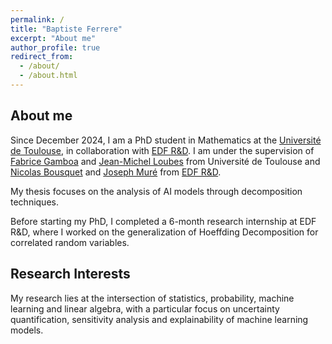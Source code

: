 ```yaml
---
permalink: /
title: "Baptiste Ferrere"
excerpt: "About me"
author_profile: true
redirect_from:
  - /about/
  - /about.html
---
```


## About me

Since December 2024, I am a PhD student in Mathematics at the [Université de Toulouse](https://www.univ-tlse3.fr/), in collaboration with [EDF R&D](https://www.edf.fr/groupe-edf/inventer-l-avenir-de-l-energie/r-d-un-savoir-faire-mondial). I am under the supervision of [Fabrice Gamboa](https://www.math.univ-toulouse.fr/~gamboa/) and [Jean-Michel Loubes](https://perso.math.univ-toulouse.fr/loubes/) from Université de Toulouse and [Nicolas Bousquet](https://perso.lpsm.paris/~bousquet/) and [Joseph Muré](https://josephmure.wordpress.com/) from [EDF R&D](https://www.edf.fr/groupe-edf/inventer-l-avenir-de-l-energie/r-d-un-savoir-faire-mondial).

My thesis focuses on the analysis of AI models through decomposition techniques.

Before starting my PhD, I completed a 6-month research internship at EDF R&D, where I worked on the generalization of Hoeffding Decomposition for correlated random variables.

## Research Interests

My research lies at the intersection of statistics, probability, machine learning and linear algebra, with a particular focus on uncertainty quantification, sensitivity analysis and explainability of machine learning models.
